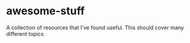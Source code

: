 # awesome-stuff
A collection of resources that I've found useful. This should cover many different topics
